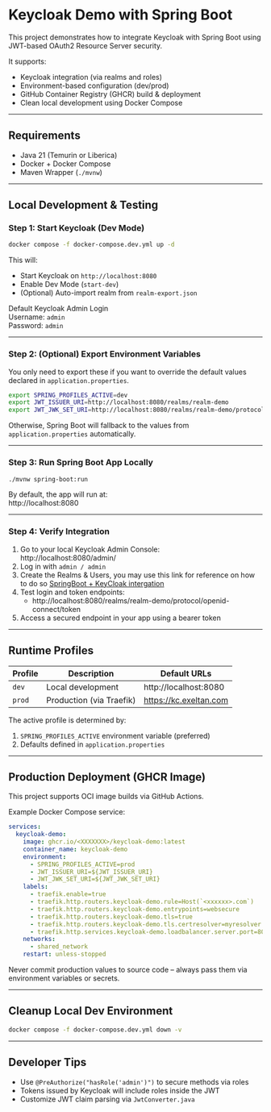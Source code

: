 # Keycloak Demo with Spring Boot

This project demonstrates how to integrate Keycloak with Spring Boot using JWT-based OAuth2 Resource Server security.

It supports:
- Keycloak integration (via realms and roles)
- Environment-based configuration (dev/prod)
- GitHub Container Registry (GHCR) build & deployment
- Clean local development using Docker Compose

---
## Requirements

- Java 21 (Temurin or Liberica)
- Docker + Docker Compose
- Maven Wrapper (`./mvnw`)

---

## Local Development & Testing

### Step 1: Start Keycloak (Dev Mode)

```bash
docker compose -f docker-compose.dev.yml up -d
```

This will:
- Start Keycloak on `http://localhost:8080`
- Enable Dev Mode (`start-dev`)
- (Optional) Auto-import realm from `realm-export.json`

Default Keycloak Admin Login  
Username: `admin`  
Password: `admin`

---

### Step 2: (Optional) Export Environment Variables

You only need to export these if you want to override the default values declared in `application.properties`.

```bash
export SPRING_PROFILES_ACTIVE=dev
export JWT_ISSUER_URI=http://localhost:8080/realms/realm-demo
export JWT_JWK_SET_URI=http://localhost:8080/realms/realm-demo/protocol/openid-connect/certs
```

Otherwise, Spring Boot will fallback to the values from `application.properties` automatically.

---

### Step 3: Run Spring Boot App Locally

```bash
./mvnw spring-boot:run
```

By default, the app will run at:  
http://localhost:8080

---

### Step 4: Verify Integration

1. Go to your local Keycloak Admin Console:  
   http://localhost:8080/admin/
2. Log in with `admin / admin`
3. Create the Realms & Users, you may use this link for reference on how to do so  [SpringBoot + KeyCloak intergation](https://medium.com/@iaravinda33/integrating-keycloak-authentication-with-spring-boot-a-complete-guide-98df2c8d244a)
4. Test login and token endpoints:
   - http://localhost:8080/realms/realm-demo/protocol/openid-connect/token
5. Access a secured endpoint in your app using a bearer token

---

## Runtime Profiles

| Profile | Description              | Default URLs                              |
|---------|--------------------------|--------------------------------------------|
| `dev`   | Local development         | http://localhost:8080                    |
| `prod`  | Production (via Traefik) | https://kc.exeltan.com                  |

The active profile is determined by:
1. `SPRING_PROFILES_ACTIVE` environment variable (preferred)
2. Defaults defined in `application.properties`

---

## Production Deployment (GHCR Image)

This project supports OCI image builds via GitHub Actions.

Example Docker Compose service:

```yaml
services:
  keycloak-demo:
    image: ghcr.io/<XXXXXXX>/keycloak-demo:latest
    container_name: keycloak-demo
    environment:
      - SPRING_PROFILES_ACTIVE=prod
      - JWT_ISSUER_URI=${JWT_ISSUER_URI}
      - JWT_JWK_SET_URI=${JWT_JWK_SET_URI}
    labels:
      - traefik.enable=true
      - traefik.http.routers.keycloak-demo.rule=Host(`<xxxxxx>.com`)
      - traefik.http.routers.keycloak-demo.entrypoints=websecure
      - traefik.http.routers.keycloak-demo.tls=true
      - traefik.http.routers.keycloak-demo.tls.certresolver=myresolver
      - traefik.http.services.keycloak-demo.loadbalancer.server.port=8080
    networks:
      - shared_network
    restart: unless-stopped
```

Never commit production values to source code – always pass them via environment variables or secrets.

---

## Cleanup Local Dev Environment

```bash
docker compose -f docker-compose.dev.yml down -v
```

---

## Developer Tips

- Use `@PreAuthorize("hasRole('admin')")` to secure methods via roles
- Tokens issued by Keycloak will include roles inside the JWT
- Customize JWT claim parsing via `JwtConverter.java`
